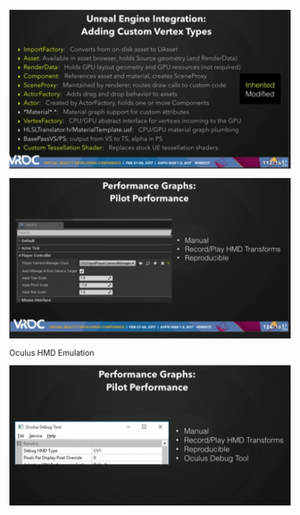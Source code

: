 ![DearAngelica_1](../assets/DearAngelica_1.png)

![DearAngelica_2](../assets/DearAngelica_2.png)

Oculus HMD Emulation

![DearAngelica_3](../assets/DearAngelica_3.png)
